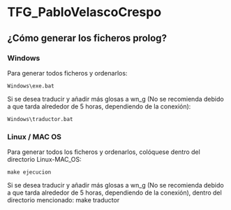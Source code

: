 # TFG_PabloVelascoCrespo

## ¿Cómo generar los ficheros prolog?

### Windows

Para generar todos ficheros y ordenarlos:

    Windows\exe.bat

Si se desea traducir y añadir más glosas a wn_g (No se recomienda debido a que tarda alrededor de 5 horas, dependiendo de la conexión):

    Windows\traductor.bat
    
### Linux / MAC OS

Para generar todos los ficheros y ordenarlos, colóquese dentro del directorio Linux-MAC_OS:

    make ejecucion

Si se desea traducir y añadir más glosas a wn_g (No se recomienda debido a que tarda alrededor de 5 horas, dependiendo de la conexión), dentro del directorio mencionado:
    make traductor